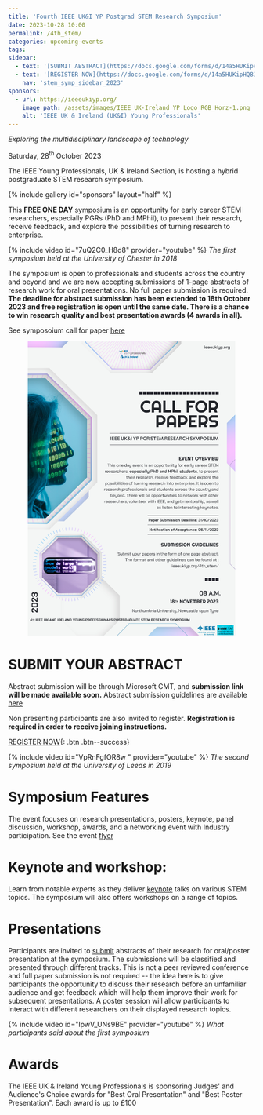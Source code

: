 ```yaml
---
title: 'Fourth IEEE UK&I YP Postgrad STEM Research Symposium'
date: 2023-10-28 10:00
permalink: /4th_stem/
categories: upcoming-events
tags:
sidebar:
  - text: '[SUBMIT ABSTRACT](https://docs.google.com/forms/d/14a5HUKipHQ8JKVHjiPbfj4F5vDLkF4p--VzIGqOMnRU/viewform){: .btn .btn--success}'
  - text: '[REGISTER NOW](https://docs.google.com/forms/d/14a5HUKipHQ8JKVHjiPbfj4F5vDLkF4p--VzIGqOMnRU/viewform){: .btn .btn--success}'
    nav: 'stem_symp_sidebar_2023'
sponsors:
  - url: https://ieeeukiyp.org/
    image_path: /assets/images/IEEE_UK-Ireland_YP_Logo_RGB_Horz-1.png
    alt: 'IEEE UK & Ireland (UK&I) Young Professionals'
---
```


_Exploring the multidisciplinary landscape of technology_

Saturday, 28<sup>th</sup> October 2023

The IEEE Young Professionals, UK & Ireland Section, is hosting a hybrid postgraduate STEM research symposium.

{% include gallery id="sponsors" layout="half" %}

This **FREE ONE DAY** symposium is an opportunity for early career STEM researchers, especially PGRs (PhD and MPhil), to present their research, receive feedback, and explore the possibilities of turning research to enterprise.

{% include video id="7uQ2C0_H8d8" provider="youtube" %}
_The first symposium held at the University of Chester in 2018_

The symposium is open to professionals and students across the country and beyond and we are now accepting submissions of 1-page abstracts of research work for oral presentations. No full paper submission is required. **The deadline for abstract submission has been extended to 18th October 2023 and free registration is open until the same date. There is a chance to win research quality and best presentation awards (4 awards in all).**

See symposoium call for paper [here](/assets/images/4th_stem/4thstemcfp.jpg) 
<figure>
	<img src="/assets/images/4th_stem/4thstemcfp.jpg">
</figure>


# SUBMIT YOUR ABSTRACT
Abstract submission will be through Microsoft CMT, and **submission link will be made available soon.**
Abstract submission guidelines are available [here](/assets/images/4th_stem/Abstract_Template_IEEE_PGR_STEM.pdf) 

Non presenting participants are also invited to register. **Registration is required in order to receive joining instructions.**

[REGISTER NOW](https://docs.google.com/forms/d/14a5HUKipHQ8JKVHjiPbfj4F5vDLkF4p--VzIGqOMnRU/viewform){: .btn .btn--success}

{% include video id="VpRnFgfOR8w " provider="youtube" %}
_The second symposium held at the University of Leeds in 2019_

# Symposium Features

The event focuses on research presentations, posters, keynote, panel discussion, workshop, awards, and a networking event with Industry participation. See the event [flyer](assets/images/4th_stem/flyerland.jpeg)

# Keynote and workshop:

Learn from notable experts as they deliver [keynote](https://ieeeukiyp.org/) talks on various STEM topics. The symposium will also offers workshops on a range of topics.

# Presentations

Participants are invited to [submit](https://docs.google.com/forms/d/14a5HUKipHQ8JKVHjiPbfj4F5vDLkF4p--VzIGqOMnRU/viewform) abstracts of their research for oral/poster presentation at the symposium. The submissions will be classified and presented through different tracks. This is not a peer reviewed conference and full paper submission is not required -- the idea here is to give participants the opportunity to discuss their research before an unfamiliar audience and get feedback which will help them improve their work for subsequent presentations. A poster session will allow participants to interact with different researchers on their displayed research topics.

{% include video id="IpwV_UNs9BE" provider="youtube" %}
_What participants said about the first symposium_


# Awards

The IEEE UK & Ireland Young Professionals is sponsoring Judges' and Audience's Choice awards for "Best Oral Presentation" and "Best Poster Presentation". Each award is up to £100
